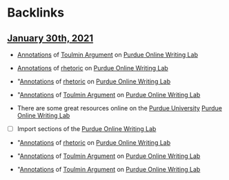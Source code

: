 
# Backlinks
## [January 30th, 2021](<January 30th, 2021.md>)
- [Annotations](<Annotations.md>) of [Toulmin Argument](<Toulmin Argument.md>) on [Purdue Online Writing Lab](<Purdue Online Writing Lab.md>)

- [Annotations](<Annotations.md>) of [rhetoric](<rhetoric.md>) on [Purdue Online Writing Lab](<Purdue Online Writing Lab.md>)

- "[Annotations](<Annotations.md>) of [rhetoric](<rhetoric.md>) on [Purdue Online Writing Lab](<Purdue Online Writing Lab.md>)

- "[Annotations](<Annotations.md>) of [Toulmin Argument](<Toulmin Argument.md>) on [Purdue Online Writing Lab](<Purdue Online Writing Lab.md>)

- There are some great resources online on the [Purdue University](<Purdue University.md>) [Purdue Online Writing Lab](<Purdue Online Writing Lab.md>)

- [ ] Import sections of the [Purdue Online Writing Lab](<Purdue Online Writing Lab.md>)

- "[Annotations](<Annotations.md>) of [rhetoric](<rhetoric.md>) on [Purdue Online Writing Lab](<Purdue Online Writing Lab.md>)

- "[Annotations](<Annotations.md>) of [Toulmin Argument](<Toulmin Argument.md>) on [Purdue Online Writing Lab](<Purdue Online Writing Lab.md>)

- "[Annotations](<Annotations.md>) of [Toulmin Argument](<Toulmin Argument.md>) on [Purdue Online Writing Lab](<Purdue Online Writing Lab.md>)

